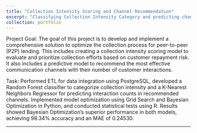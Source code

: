```yaml
---
title: "Collection Intensity Scoring and Channel Recommendation"
excerpt: "Classifying Collection Intensity Category and predicting channel recommendation based on P2P Lending customers' data and Python libraries.<br><br><img src='/images/pf1.png' style= 'width:200px; height:200px'><img src='/images/pf1.1.png' style= 'width:600px; height:200px'>"
collection: portfolio
---
```


Project Goal: The goal of this project is to develop and implement a comprehensive solution to optimize the collection process for peer-to-peer (P2P) lending. This includes creating a collection intensity scoring model to evaluate and prioritize collection efforts based on customer repayment risk. It also includes a predictive model to recommend the most effective communication channels with their number of customer interactions. 

Task: Performed ETL for data integration using PostgreSQL, developed a Random Forest classifier to categorize collection intensity and a K-Nearest Neighbors Regressor for predicting interaction counts in recommended channels. Implemented model optimization using Grid Search and Bayesian Optimization in Python, and conducted statistical tests using R. Results showed Bayesian Optimization’s superior performance in both models, achieving 98.34% accuracy and an MAE of 0.24530.

---
